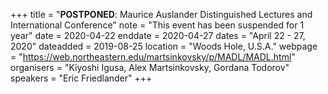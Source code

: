 +++
title = "<b>POSTPONED</b>: Maurice Auslander Distinguished Lectures and International Conference"
note = "This event has been suspended for 1 year"
date = 2020-04-22
enddate = 2020-04-27
dates = "April 22 - 27, 2020"
dateadded = 2019-08-25
location = "Woods Hole, U.S.A."
webpage = "https://web.northeastern.edu/martsinkovsky/p/MADL/MADL.html"
organisers = "Kiyoshi Igusa, Alex Martsinkovsky, Gordana Todorov"
speakers = "Eric Friedlander"
+++
